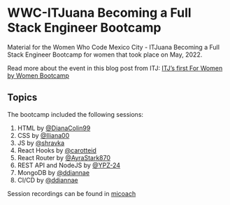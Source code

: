 # WWC-ITJuana Becoming a Full Stack Engineer Bootcamp #

Material for the Women Who Code Mexico City - ITJuana Becoming a Full Stack Engineer Bootcamp for women that took place on May, 2022. 

Read more about the event in this blog post from ITJ: [ITJ’s first For Women by Women Bootcamp](https://itjuana.com/itjs-first-for-women-by-women-bootcamp/)

## Topics ##

The bootcamp included the following sessions:

  1. HTML by [@DianaColin99](https://github.com/DianaColin99)
  2. CSS by [@Iliana00](https://github.com/Iliana00)
  3. JS by [@shravka](https://github.com/shravka)
  4. React Hooks by [@carotteid](https://github.com/carotteid)
  5. React Router by [@AyraStark870](https://github.com/AyraStark870)
  6. REST API and NodeJS by [@YPZ-24](https://github.com/YPZ-24)
  7. MongoDB by [@ddiannae](https://github.com/ddiannae)
  8. CI/CD by [@ddiannae](https://github.com/ddiannae)
 
  
  Session recordings can be found in [micoach](https://micoach.itj.com/)
  
